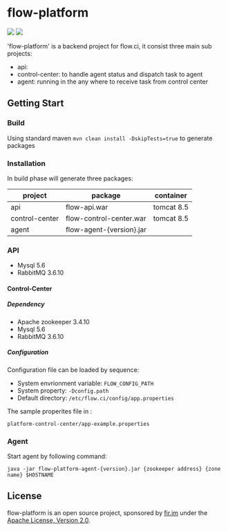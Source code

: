 flow-platform
============
![](https://img.shields.io/badge/language-java-orange.svg)
[![](https://img.shields.io/badge/build-failure-orange.svg?maxAge=0)](https://lyon.flow.ci)

'flow-platform' is a backend project for flow.ci, it consist three main sub projects:

- api: 
- control-center: to handle agent status and dispatch task to agent
- agent: running in the any where to receive task from control center


## Getting Start
 
### Build

Using standard maven `mvn clean install -DskipTests=true` to generate packages


### Installation

In build phase will generate three packages:

| project | package | container |
|---------|---------|-----------|
| api | flow-api.war | tomcat 8.5 |
| control-center | flow-control-center.war | tomcat 8.5 |
| agent | flow-agent-{version}.jar |  |

### API

- Mysql 5.6
- RabbitMQ 3.6.10

#### Control-Center

##### Dependency

- Apache zookeeper 3.4.10
- Mysql 5.6
- RabbitMQ 3.6.10
##### Configuration

Configuration file can be loaded by sequence:
- System envrionment variable: `FLOW_CONFIG_PATH`
- System property: `-Dconfig.path`
- Default directory: `/etc/flow.ci/config/app.properties`

The sample properites file in : 

`platform-control-center/app-example.properties`

### Agent

Start agent by following command:

`java -jar flow-platform-agent-{version}.jar {zookeeper address} {zone name} $HOSTNAME`


## License
flow-platform is an open source project, sponsored by [fir.im](https://www.fir.im) 
under the [Apache License, Version 2.0](https://www.apache.org/licenses/LICENSE-2.0).
